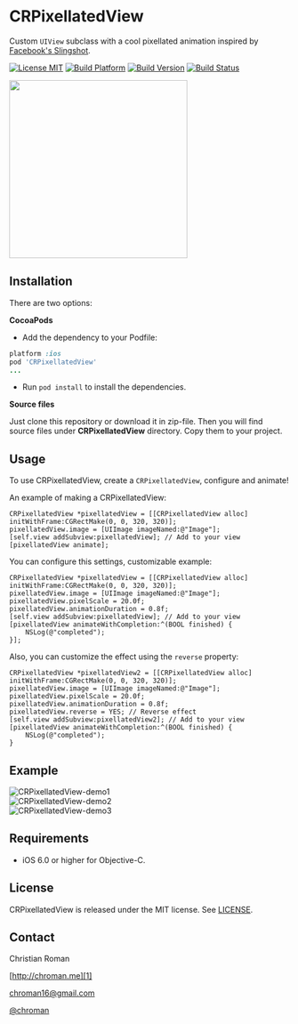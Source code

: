 CRPixellatedView
=======================
Custom `UIView` subclass with a cool pixellated animation inspired by [Facebook's Slingshot][4].

[![License MIT](https://go-shields.herokuapp.com/license-MIT-blue.png)](https://github.com/chroman/CRPixellatedView/blob/master/LICENSE)
[![Build Platform](https://cocoapod-badges.herokuapp.com/p/CRPixellatedView/badge.png)](http://cocoapods.org/?q=CRPixellatedView)
[![Build Version](https://cocoapod-badges.herokuapp.com/v/CRPixellatedView/badge.png)](http://cocoapods.org/?q=CRPixellatedView)
[![Build Status](https://travis-ci.org/chroman/CRPixellatedView.png?branch=master)](https://travis-ci.org/chroman/CRPixellatedView)

<img src="http://chroman.me/wp-content/uploads/2014/06/CRPixellatedView.gif" width="320">

Installation
-----

There are two options:

**CocoaPods**

* Add the dependency to your Podfile:
```ruby
platform :ios
pod 'CRPixellatedView'
...
```

* Run `pod install` to install the dependencies.

**Source files**

Just clone this repository or download it in zip-file.
Then you will find source files under **CRPixellatedView** directory.
Copy them to your project.

Usage
-----

To use CRPixellatedView, create a `CRPixellatedView`, configure and animate!

An example of making a CRPixellatedView:

```objc
CRPixellatedView *pixellatedView = [[CRPixellatedView alloc] initWithFrame:CGRectMake(0, 0, 320, 320)];
pixellatedView.image = [UIImage imageNamed:@"Image"];
[self.view addSubview:pixellatedView]; // Add to your view
[pixellatedView animate];
```

You can configure this settings, customizable example:

```objc
CRPixellatedView *pixellatedView = [[CRPixellatedView alloc] initWithFrame:CGRectMake(0, 0, 320, 320)];
pixellatedView.image = [UIImage imageNamed:@"Image"];
pixellatedView.pixelScale = 20.0f;
pixellatedView.animationDuration = 0.8f;
[self.view addSubview:pixellatedView]; // Add to your view
[pixellatedView animateWithCompletion:^(BOOL finished) {
	NSLog(@"completed");
}];
```

Also, you can customize the effect using the `reverse` property:
```objc
CRPixellatedView *pixellatedView2 = [[CRPixellatedView alloc] initWithFrame:CGRectMake(0, 0, 320, 320)];
pixellatedView.image = [UIImage imageNamed:@"Image"];
pixellatedView.pixelScale = 20.0f;
pixellatedView.animationDuration = 0.8f;
pixellatedView.reverse = YES; // Reverse effect
[self.view addSubview:pixellatedView2]; // Add to your view
[pixellatedView animateWithCompletion:^(BOOL finished) {
	NSLog(@"completed");
}
```

Example
----------

![CRPixellatedView-demo1](http://chroman.me/wp-content/uploads/2014/02/CRPixellatedView_demo1.gif)
<br/>
![CRPixellatedView-demo2](http://chroman.me/wp-content/uploads/2014/02/CRPixellatedView_demo2.gif)
<br/>
![CRPixellatedView-demo3](http://chroman.me/wp-content/uploads/2014/02/CRPixellatedView_demo3.gif)

Requirements
----------
* iOS 6.0 or higher for Objective-C.

## License
CRPixellatedView is released under the MIT license. See
[LICENSE](https://github.com/chroman/CRPixellatedView/blob/master/LICENSE).

Contact
----------

Christian Roman
  
[http://chroman.me][1]

[chroman16@gmail.com][2]

[@chroman][3] 

  [1]: http://chroman.me
  [2]: mailto:chroman16@gmail.com
  [3]: http://twitter.com/chroman
  [4]: https://itunes.apple.com/app/id878681557
